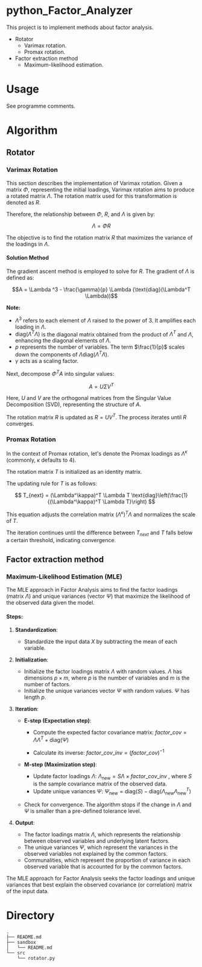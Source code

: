 # python_Factor_Analyzer

This project is to implement methods about factor analysis.

- Rotator
    - Varimax rotation.
    - Promax rotation.
- Factor extraction method
    - Maximum-likelihood estimation.

# Usage

See programme comments.

# Algorithm

## Rotator

### Varimax Rotation

This section describes the implementation of Varimax rotation. Given a matrix $\Phi$, representing the initial loadings, Varimax rotation aims to produce a rotated matrix $\Lambda$. The rotation matrix used for this transformation is denoted as $R$.

Therefore, the relationship between $\Phi$, $R$, and $\Lambda$ is given by:

$$\Lambda = \Phi R$$

The objective is to find the rotation matrix $R$ that maximizes the variance of the loadings in $\Lambda$.

#### Solution Method

The gradient ascent method is employed to solve for $R$. The gradient of $\Lambda$ is defined as:

$$A = \Lambda ^3 - \frac{\gamma}{p} \Lambda (\text{diag}(\Lambda^T \Lambda))$$

**Note:**
- $\Lambda^3$ refers to each element of $\Lambda$ raised to the power of 3. It amplifies each loading in $\Lambda$.
- $\text{diag}(\Lambda^T \Lambda)$ is the diagonal matrix obtained from the product of $\Lambda^T$ and $\Lambda$, enhancing the diagonal elements of $\Lambda$.
- $p$ represents the number of variables. The term $\frac{1}{p}$ scales down the components of $\Lambda \text{diag}(\Lambda^T \Lambda)$.
- $\gamma$ acts as a scaling factor.

Next, decompose $\Phi^T A$ into singular values:

$$A = U\Sigma V^T$$

Here, $U$ and $V$ are the orthogonal matrices from the Singular Value Decomposition (SVD), representing the structure of $A$.

The rotation matrix $R$ is updated as $R = UV^T$. The process iterates until $R$ converges.

### Promax Rotation

In the context of Promax rotation, let's denote the Promax loadings as $\Lambda^\kappa$ (commonly, $\kappa$ defaults to 4).

The rotation matrix $T$ is initialized as an identity matrix.

The updating rule for $T$ is as follows:

$$ T_{next} = (\Lambda^\kappa)^T \Lambda T \text{diag}\left(\frac{1}{(\Lambda^\kappa)^T \Lambda T}\right) $$

This equation adjusts the correlation matrix $(\Lambda^\kappa)^T \Lambda$ and normalizes the scale of $T$.

The iteration continues until the difference between $T_{next}$ and $T$ falls below a certain threshold, indicating convergence.

## Factor extraction method

### Maximum-Likelihood Estimation (MLE)

The MLE approach in Factor Analysis aims to find the factor loadings (matrix $\Lambda$) and unique variances (vector $\Psi$) that maximize the likelihood of the observed data given the model.

#### Steps:

1. **Standardization**:
    - Standardize the input data $X$ by subtracting the mean of each variable.

2. **Initialization**:
    - Initialize the factor loadings matrix $\Lambda$ with random values. $\Lambda$ has dimensions $p \times m$, where $p$ is the number of variables and $m$ is the number of factors.
    - Initialize the unique variances vector $\Psi$ with random values. $\Psi$ has length $p$.

3. **Iteration**:
    - **E-step (Expectation step)**:
        - Compute the expected factor covariance matrix: $factor\_ cov = \Lambda \Lambda^T + \text{diag}(\Psi)$

        - Calculate its inverse: $factor \_cov \_inv = (factor\_cov)^{-1}$

    - **M-step (Maximization step)**:
        - Update factor loadings $\Lambda$: $\Lambda_{\text{new}} = S \Lambda \times factor\_ cov\_ inv$
        , where $S$ is the sample covariance matrix of the observed data.
        - Update unique variances $\Psi$: $\Psi_{\text{new}} = \text{diag}(S) - \text{diag}(\Lambda_{\text{new}} \Lambda_{\text{new}}^T)$

    - Check for convergence. The algorithm stops if the change in $\Lambda$ and $\Psi$ is smaller than a pre-defined tolerance level.

4. **Output**:
    - The factor loadings matrix $\Lambda$, which represents the relationship between observed variables and underlying latent factors.
    - The unique variances $\Psi$, which represent the variances in the observed variables not explained by the common factors.
    - Communalities, which represent the proportion of variance in each observed variable that is accounted for by the common factors.

The MLE approach for Factor Analysis seeks the factor loadings and unique variances that best explain the observed covariance (or correlation) matrix of the input data.


# Directory

```
.
├── README.md
├── sandbox
│   └── README.md
└── src
    └── rotator.py
```
